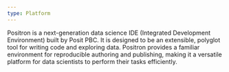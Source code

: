 ```yaml
---
type: Platform
---
```


Positron is a next-generation data science IDE (Integrated Development Environment) built by Posit PBC. It is designed to be an extensible, polyglot tool for writing code and exploring data. Positron provides a familiar environment for reproducible authoring and publishing, making it a versatile platform for data scientists to perform their tasks efficiently.